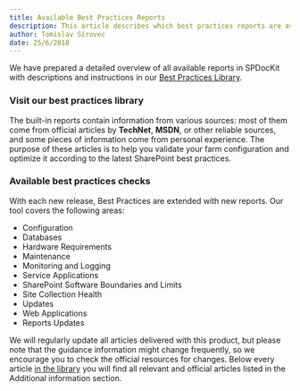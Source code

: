 ```yaml
---
title: Available Best Practices Reports
description: This article describes which best practices reports are available in SPDocKit and can help you keep your SharePoint farm healthy.
author: Tomislav Sirovec
date: 25/6/2018  
---
```

We have prepared a detailed overview of all available reports in SPDocKit with descriptions and instructions in our [Best Practices Library](https://docs.syskit.com/bp/).

### Visit our best practices library
The built-in reports contain information from various sources: most of them come from official articles by __TechNet__, __MSDN__, or other reliable sources, and some pieces of information come from personal experience. The purpose of these articles is to help you validate your farm configuration and optimize it according to the latest SharePoint best practices.

### Available best practices checks
With each new release, Best Practices are extended with new reports. Our tool covers the following areas:
* Configuration
* Databases
* Hardware Requirements
* Maintenance
* Monitoring and Logging
* Service Applications
* SharePoint Software Boundaries and Limits
* Site Collection Health
* Updates
* Web Applications
* Reports Updates

We will regularly update all articles delivered with this product, but please note that the guidance information might change frequently, so we encourage you to check the official resources for changes. Below every article [in the library](https://docs.syskit.com/bp/) you will find all relevant and official articles listed in the Additional information section.